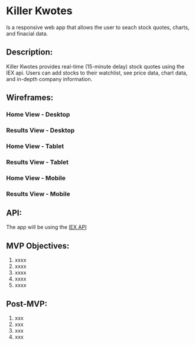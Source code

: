# Killer Kwotes
Is a responsive web app that allows the user to seach stock quotes, charts, and finacial data.

## **Description:**
Killer Kwotes provides real-time (15-minute delay) stock quotes using the IEX api. Users can add stocks to their watchlist, see price data, chart data, and in-depth company information.

## **Wireframes:**
### **Home View - Desktop**
<!-- ![](https://www.dwilliamzero.com/zero-cloud/all-weather-app-wireframe_005.jpg) -->

### **Results View - Desktop**

### **Home View - Tablet**

### **Results View - Tablet**

### **Home View - Mobile**

### **Results View - Mobile**


## **API:** 
The app will be using the [IEX API](https://openweathermap.org/api)

## **MVP Objectives:** 
1. xxxx
2. xxxx
3. xxxx
4. xxxx
5. xxxx

## **Post-MVP:**
1. xxx
2. xxx
3. xxx
4. xxx
